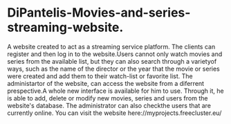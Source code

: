 # DiPantelis-Movies-and-series-streaming-website.
A website created to act as a streaming service platform. The clients can register and then log in to the website.Users cannot only watch
movies and series from the available list, but they can also search through a varietyof ways, such as the name of the director or the year
that the movie or series were created and add them to their watch-list or favorite list. The administartor of the website, can access the
website from a diferrent prespective.A whole new interface is available for him to use. Through it, he is able to add, delete or modify new 
movies, series and users from the website's database. The administrator can also checkthe users that are currently online. 
You can visit the website here://myprojects.freecluster.eu/
